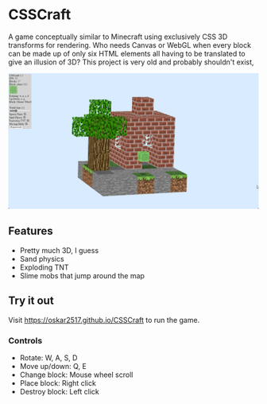# CSSCraft
A game conceptually similar to Minecraft using exclusively CSS 3D transforms for rendering. Who needs Canvas or WebGL when every block can be made up of only six HTML elements all having to be translated to give an illusion of 3D? This project is very old and probably shouldn't exist,

![Screenshot](assets/screenshot.png)

## Features
- Pretty much 3D, I guess
- Sand physics
- Exploding TNT
- Slime mobs that jump around the map

## Try it out
Visit https://oskar2517.github.io/CSSCraft to run the game.

### Controls
- Rotate: W, A, S, D
- Move up/down: Q, E
- Change block: Mouse wheel scroll
- Place block: Right click
- Destroy block: Left click